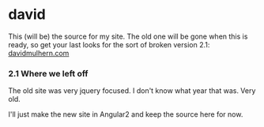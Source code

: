 # david

This (will be) the source for my site. The old one will be gone when this is ready, so get your last looks for the sort of broken version 2.1: [davidmulhern.com](http://davidmulhern.com)

### 2.1 Where we left off

The old site was very jquery focused. I don't know what year that was. Very old.

I'll just make the new site in Angular2 and keep the source here for now.

